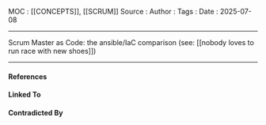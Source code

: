 
MOC : [[CONCEPTS]], [[SCRUM]]
Source : 
Author : 
Tags : 
Date : 2025-07-08
***
Scrum Master as Code: the ansible/IaC comparison (see: [[nobody loves to run race with new shoes]]) 
***
#### References

#### Linked To

#### Contradicted By